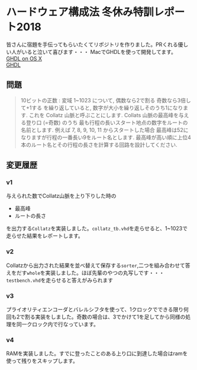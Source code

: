 # ハードウェア構成法 冬休み特訓レポート2018

皆さんに宿題を手伝ってもらいたくてリポジトリを作りました。PRくれる優しい人がいると泣いて喜びます・・・
MacでGHDLを使って開発してます。  
[GHDL on OS X](http://lv4.hateblo.jp/entry/2015/01/26/090928)  
[GHDL](http://ghdl.free.fr/)

## 問題
> 10ビットの正数 : 変域 1~1023 について, 偶数なら2で割る 奇数なら3倍して+1する を繰り返していると, 数字が大小を繰り返しそのうち1になります. これを Collatz 山脈と呼ぶことにします. Collats 山脈の最高峰を与える登り口 (=奇数) のうち 最も行程の長いスタート地点の数字をルートの名前とします. 例えば 7, 8, 9, 10, 11 からスタートした場合 最高峰は52になりますが行程の一番長い9をルート名とします. 最高峰が高い順に上位4本のルート名とその行程の長さを計算する回路を設計してください.

## 変更履歴

### v1
与えられた数でCollatz山脈を上り下りした時の
- 最高峰
- ルートの長さ
  
を出力する`Collatz`を実装しました。`collatz_tb.vhd`を走らせると、1~1023で走らせた結果をレポートします。

### v2
Collatzから出力された結果を並べ替えて保存する`sorter`,二つを組み合わせて答えをだす`whole`を実装しました。ほぼ先輩のやつの丸写しです・・・  
`testbench.vhd`を走らせると答えがみられます

### v3
プライオリティエンコーダとバレルシフタを使って、1クロックでできる限り何回も2で割る実装をしました。奇数の場合は、3でかけて1を足してから同様の処理を同一クロック内で行なっています。  

### v4
RAMを実装しました。すでに登ったことのある上り口に到達した場合はramを使って残りをスキップします。
